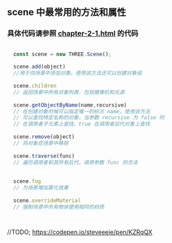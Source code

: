 ## scene 中最常用的方法和属性
### 具体代码请参照 [chapter-2-1.html](https://github.com/wangcongyi/graph-test/blob/main/canvas-3d/Three/chapter-2-1.html) 的代码


```js

  const scene = new THREE.Scene();
  
  scene.add(object)
  //用于向场景中添加对象。使用该方法还可以创建对象组
  
  scene.children
  // 返回场景中所有对象列表，包括摄像机和光源
  
  scene.getObjectByName(name,recursive)
  // 在创建对象时候可以指定唯一的标示 name，使用该方法
  // 可以查找特定名称的对象，当参数 recursive 为 false 时
  // 在调用者子元素上查找，true 在调用者后代对象上查找
  
  scene.remove(object)
  // 将对象在场景中移除
  
  scene.traverse(func)
  // 遍历调用者和其所有后代，调用参数 func 的方法
  
  
  scene.fog
  // 为场景增加雾化效果
  
  scene.overrideMaterial
  // 强制场景中所有物体使用相同的材质
  



```

//TODO;
https://codepen.io/steveeeie/pen/KZRqQX
